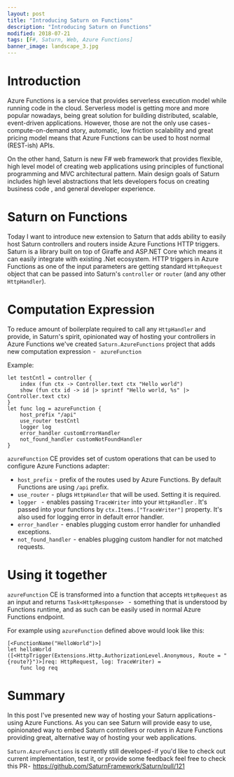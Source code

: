 ```yaml
---
layout: post
title: "Introducing Saturn on Functions"
description: "Introducing Saturn on Functions"
modified: 2018-07-21
tags: [F#, Saturn, Web, Azure Functions]
banner_image: landscape_3.jpg
---
```


# Introduction

Azure Functions is a service that provides serverless execution model while running code in the cloud. Serverless model is getting more and more popular nowadays, being great solution for building distributed, scalable, event-driven applications. However, those are not the only use cases - compute-on-demand story, automatic, low friction scalability and great pricing model means that Azure Functions can be used to host normal (REST-ish) APIs.

On the other hand, Saturn is new F# web framework that provides flexible, high level model of creating web applications using principles of functional programming and MVC architectural pattern. Main design goals of Saturn includes high level abstractions that lets developers focus on creating business code , and general developer experience.

# Saturn on Functions

Today I want to introduce new extension to Saturn that adds ability to easily host Saturn controllers and routers inside Azure Functions HTTP triggers. Saturn is a library built on top of Giraffe and ASP.NET Core which means it can easily integrate with existing .Net ecosystem. HTTP triggers in Azure Functions as one of the input parameters are getting standard `HttpRequest` object that can be passed into Saturn's `controller` or `router` (and any other `HttpHandler`).

# Computation Expression

To reduce amount of boilerplate required to call any `HttpHandler` and provide, in Saturn's spirit, opinionated way of hosting your controllers in Azure Functions we've created `Saturn.AzureFunctions` project that adds new computation expression  - ` azureFunction`

Example:

```
let testCntl = controller {
    index (fun ctx -> Controller.text ctx "Hello world")
    show (fun ctx id -> id |> sprintf "Hello world, %s" |> Controller.text ctx)
}
let func log = azureFunction {
    host_prefix "/api"
    use_router testCntl
    logger log
    error_handler customErrorHandler
    not_found_handler customNotFoundHandler
}
```

`azureFunction` CE provides set of custom operations that can be used to configure Azure Functions adapter:
* `host_prefix`  -  prefix of the routes used by Azure Functions. By default Functions are using `/api` prefix.
* `use_router`  -  plugs `HttpHandler` that will be used. Setting it is required.
* `logger ` -  enables passing `TraceWriter` into your `HttpHandler` . It's passed into your functions by `ctx.Items.["TraceWriter"]` property. It's also used for logging error in default error handler.
* `error_handler`  -  enables plugging custom error handler for unhandled exceptions.
* `not_found_handler`  -  enables plugging custom handler for not matched requests.

# Using it together

`azureFunction` CE is transformed into a function that accepts `HttpRequest` as an input and returns `Task<HttpResponse> ` -  something that is understood by Functions runtime, and as such can be easily used in normal Azure Functions endpoint.

For example using `azureFunction` defined above would look like this:

```
[<FunctionName("HelloWorld")>]
let helloWorld ([<HttpTrigger(Extensions.Http.AuthorizationLevel.Anonymous, Route = "{route?}")>]req: HttpRequest, log: TraceWriter) =
    func log req
```

# Summary

In this post I've presented new way of hosting your Saturn applications - using Azure Functions. As you can see Saturn will provide easy to use, opinionated way to embed Saturn controllers or routers in Azure Functions providing great, alternative way of hosting your web applications. 

`Saturn.AzureFunctions` is currently still developed - if you'd like to check out current implementation, test it, or provide some feedback feel free to check this PR -  https://github.com/SaturnFramework/Saturn/pull/121
